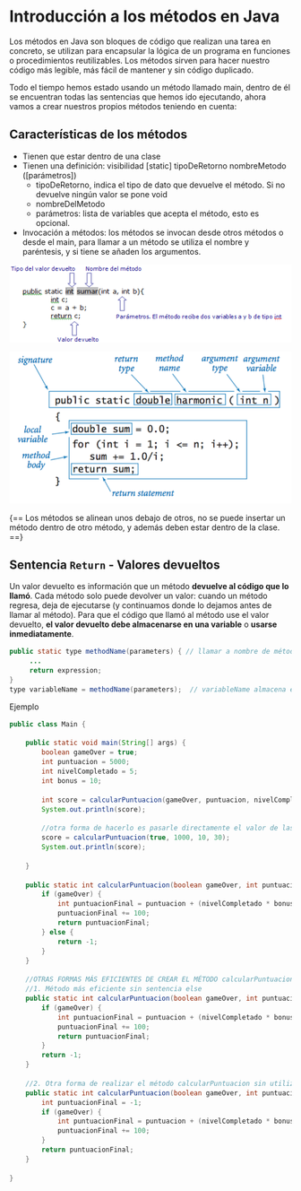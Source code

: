 # Introducción a los métodos en Java

Los métodos en Java son bloques de código que realizan una tarea en concreto, se utilizan para encapsular la lógica de un programa en funciones o procedimientos reutilizables. Los métodos sirven para hacer nuestro código más legible, más fácil de mantener y sin código duplicado.

Todo el tiempo hemos estado usando un método llamado main, dentro de él se encuentran todas las sentencias que hemos ido ejecutando, ahora vamos a crear nuestros propios métodos teniendo en cuenta:

## Características de los métodos

- Tienen que estar dentro de una clase
- Tienen una definición: visibilidad [static] tipoDeRetorno nombreMetodo ([parámetros])
    - tipoDeRetorno, indica el tipo de dato que devuelve el método. Si no devuelve ningún valor se pone void
    - nombreDelMetodo
    - parámetros: lista de variables que acepta el método, esto es opcional.
- Invocación a métodos: los métodos se invocan desde otros métodos o desde el main, para llamar a un método se utiliza el nombre y paréntesis, y si tiene se añaden los argumentos.

![Método](../img/ud26method2.png)

![Método](../img/ud26method.png)

{==
Los métodos se alinean unos debajo de otros, no se puede insertar un método dentro de otro método, y además deben estar dentro de la clase.
==}

## Sentencia **`Return`** - Valores devueltos

Un valor devuelto es información que un método **devuelve al código que lo llamó**. Cada método solo puede devolver un valor: cuando un método regresa, deja de ejecutarse (y continuamos donde lo dejamos antes de llamar al método). Para que el código que llamó al método use el valor devuelto, **el valor devuelto debe almacenarse en una variable** o **usarse inmediatamente**.

```java
public static type methodName(parameters) { // llamar a nombre de método devuelve expresión
     ...
     return expression;
}
type variableName = methodName(parameters);  // variableName almacena el valor de retorno
```

Ejemplo

```java
public class Main {

    public static void main(String[] args) {
        boolean gameOver = true;
        int puntuacion = 5000;
        int nivelCompletado = 5;
        int bonus = 10;

        int score = calcularPuntuacion(gameOver, puntuacion, nivelCompletado, bonus);
        System.out.println(score);

        //otra forma de hacerlo es pasarle directamente el valor de las variables
        score = calcularPuntuacion(true, 1000, 10, 30);
        System.out.println(score);

    }

    public static int calcularPuntuacion(boolean gameOver, int puntuacion, int nivelCompletado, int bonus) {
        if (gameOver) {
            int puntuacionFinal = puntuacion + (nivelCompletado * bonus);
            puntuacionFinal += 100;
            return puntuacionFinal;
        } else {
            return -1;
        }
    }

    //OTRAS FORMAS MÁS EFICIENTES DE CREAR EL MÉTODO calcularPuntuaciones
    //1. Método más eficiente sin sentencia else
    public static int calcularPuntuacion(boolean gameOver, int puntuacion, int nivelCompletado, int bonus) {
        if (gameOver) {
            int puntuacionFinal = puntuacion + (nivelCompletado * bonus);
            puntuacionFinal += 100;
            return puntuacionFinal;
        }
        return -1;
    }

    //2. Otra forma de realizar el método calcularPuntuacion sin utilizar dos sentencias de return sería
    public static int calcularPuntuacion(boolean gameOver, int puntuacion, int nivelCompletado, int bonus) {
        int puntuacionFinal = -1;
        if (gameOver) {
            int puntuacionFinal = puntuacion + (nivelCompletado * bonus);
            puntuacionFinal += 100;
        }
        return puntuacionFinal;
    }

}
```
